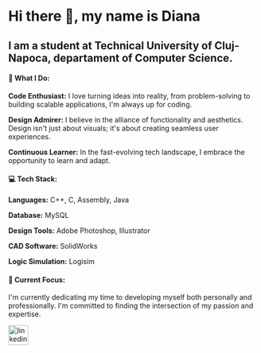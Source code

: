 # Hi there 👋, my name is Diana
## I am a student at Technical University of Cluj-Napoca, departament of Computer Science.
#### 🚀 What I Do:

**Code Enthusiast:** I love turning ideas into reality, from problem-solving to building scalable applications, I'm always up for coding.

**Design Admirer:** I believe in the alliance of functionality and aesthetics. Design isn't just about visuals; it's about creating seamless user experiences.

**Continuous Learner:** In the fast-evolving tech landscape, I embrace the opportunity to learn and adapt. 

#### 💻 Tech Stack:

**Languages:** C++, C, Assembly, Java

**Database:** MySQL

**Design Tools:** Adobe Photoshop, Illustrator

**CAD Software:** SolidWorks

**Logic Simulation:** Logisim

#### 🌱 Current Focus: 

I'm currently dedicating my time to developing myself both personally and professionally. I'm committed to finding the intersection of my passion and expertise.



[<img src='https://cdn.jsdelivr.net/npm/simple-icons@3.0.1/icons/linkedin.svg' alt='linkedin' height='40'>](https://www.linkedin.com/in/https://www.linkedin.com/in/diana-dinc%C4%83-55632126a//)  

